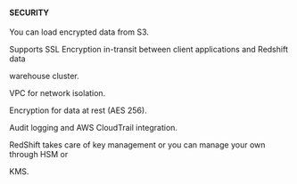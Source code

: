 #### SECURITY


You can load encrypted data from S3.


Supports SSL Encryption in-transit between client applications and Redshift data

warehouse cluster.


VPC for network isolation.


Encryption for data at rest (AES 256).


Audit logging and AWS CloudTrail integration.


RedShift takes care of key management or you can manage your own through HSM or

KMS.

